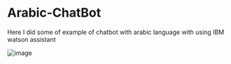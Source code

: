 # Arabic-ChatBot
Here I did some of example of chatbot with arabic language with using IBM watson assistant

![image](https://user-images.githubusercontent.com/86571348/126868305-10fd6a13-1550-4281-bf00-54a830b0d648.png)
